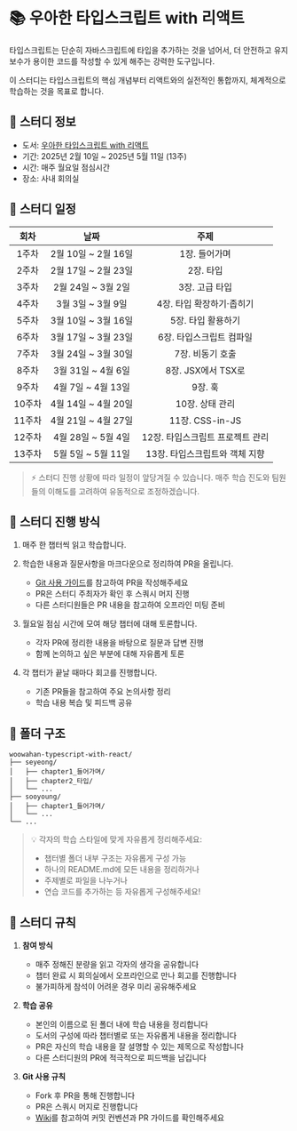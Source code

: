 # 📚 우아한 타입스크립트 with 리액트

타입스크립트는 단순히 자바스크립트에 타입을 추가하는 것을 넘어서, 더 안전하고 유지보수가 용이한 코드를 작성할 수 있게 해주는 강력한 도구입니다.

이 스터디는 타입스크립트의 핵심 개념부터 리액트와의 실전적인 통합까지, 체계적으로 학습하는 것을 목표로 합니다.

## 📖 스터디 정보

- 도서: [우아한 타입스크립트 with 리액트](https://product.kyobobook.co.kr/detail/S000210716282)
- 기간: 2025년 2월 10일 ~ 2025년 5월 11일 (13주)
- 시간: 매주 월요일 점심시간
- 장소: 사내 회의실

## 📅 스터디 일정

|  회차  |        날짜         |               주제               |
| :----: | :-----------------: | :------------------------------: |
| 1주차  | 2월 10일 ~ 2월 16일 |          1장. 들어가며           |
| 2주차  | 2월 17일 ~ 2월 23일 |            2장. 타입             |
| 3주차  | 2월 24일 ~ 3월 2일  |          3장. 고급 타입          |
| 4주차  |  3월 3일 ~ 3월 9일  |    4장. 타입 확장하기·좁히기     |
| 5주차  | 3월 10일 ~ 3월 16일 |        5장. 타입 활용하기        |
| 6주차  | 3월 17일 ~ 3월 23일 |     6장. 타입스크립트 컴파일     |
| 7주차  | 3월 24일 ~ 3월 30일 |         7장. 비동기 호출         |
| 8주차  | 3월 31일 ~ 4월 6일  |        8장. JSX에서 TSX로        |
| 9주차  | 4월 7일 ~ 4월 13일  |             9장. 훅              |
| 10주차 | 4월 14일 ~ 4월 20일 |         10장. 상태 관리          |
| 11주차 | 4월 21일 ~ 4월 27일 |         11장. CSS-in-JS          |
| 12주차 | 4월 28일 ~ 5월 4일  | 12장. 타입스크립트 프로젝트 관리 |
| 13주차 | 5월 5일 ~ 5월 11일  |  13장. 타입스크립트와 객체 지향  |

> ⚡️ 스터디 진행 상황에 따라 일정이 앞당겨질 수 있습니다.
> 매주 학습 진도와 팀원들의 이해도를 고려하여 유동적으로 조정하겠습니다.

## 🤝 스터디 진행 방식

1. 매주 한 챕터씩 읽고 학습합니다.
2. 학습한 내용과 질문사항을 마크다운으로 정리하여 PR을 올립니다.

   - [Git 사용 가이드](https://github.com/bookbookbook-fe/core-javascript/wiki/Git-%EC%82%AC%EC%9A%A9-%EA%B0%80%EC%9D%B4%EB%93%9C)를 참고하여 PR을 작성해주세요
   - PR은 스터디 주최자가 확인 후 스쿼시 머지 진행
   - 다른 스터디원들은 PR 내용을 참고하여 오프라인 미팅 준비

3. 월요일 점심 시간에 모여 해당 챕터에 대해 토론합니다.

   - 각자 PR에 정리한 내용을 바탕으로 질문과 답변 진행
   - 함께 논의하고 싶은 부분에 대해 자유롭게 토론

4. 각 챕터가 끝날 때마다 회고를 진행합니다.

   - 기존 PR들을 참고하여 주요 논의사항 정리
   - 학습 내용 복습 및 피드백 공유

## 📁 폴더 구조

```
woowahan-typescript-with-react/
├── seyeong/
│   ├── chapter1_들어가며/
│   ├── chapter2_타입/
│   └── ...
├── sooyoung/
│   ├── chapter1_들어가며/
│   └── ...
└── ...
```

> 💡 각자의 학습 스타일에 맞게 자유롭게 정리해주세요:
>
> - 챕터별 폴더 내부 구조는 자유롭게 구성 가능
> - 하나의 README.md에 모든 내용을 정리하거나
> - 주제별로 파일을 나누거나
> - 연습 코드를 추가하는 등 자유롭게 구성해주세요!

## 🤔 스터디 규칙

1. **참여 방식**

   - 매주 정해진 분량을 읽고 각자의 생각을 공유합니다
   - 챕터 완료 시 회의실에서 오프라인으로 만나 회고를 진행합니다
   - 불가피하게 참석이 어려운 경우 미리 공유해주세요

2. **학습 공유**

   - 본인의 이름으로 된 폴더 내에 학습 내용을 정리합니다
   - 도서의 구성에 따라 챕터별로 또는 자유롭게 내용을 정리합니다
   - PR은 자신의 학습 내용을 잘 설명할 수 있는 제목으로 작성합니다
   - 다른 스터디원의 PR에 적극적으로 피드백을 남깁니다

3. **Git 사용 규칙**

   - Fork 후 PR을 통해 진행합니다
   - PR은 스쿼시 머지로 진행합니다
   - [Wiki](https://github.com/bookbookbook-fe/core-javascript/wiki/Git-%EC%82%AC%EC%9A%A9-%EA%B0%80%EC%9D%B4%EB%93%9C)를 참고하여 커밋 컨벤션과 PR 가이드를 확인해주세요

